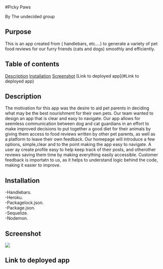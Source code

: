 #Picky Paws
<div>By The undecided group</div>

## Purpose
This is an app created from ( handlebars, etc....) to generate a variety of pet food reviews for our furry friends (cats and dogs) smoothly and efficiently.
## Table of contents
[Description](#description) 
[Installation](#installation)
[Screenshot](#Screenshot)
[Link to deployed app](#Link to deployed app)

## Description
The motivation for this app was the desire to aid pet parents in deciding what may be the best nourishment for their own pets. Our team wanted to design an app that is clear and easy to navigate. Our app allows for seemless communication between 
dog and cat guardians in an effort to make improved decisions to put together a good diet for their animals by giving them access to food reviews written by other pet parents, as well as a platform to leave their own feedback. 
Our homepage will introduce a few options, simple,clear and to the point making the app easy to navigate. A user ay create profile easy to help keep track of their posts, and otherother reviews saving them time by making everything easily accessible. Customer feedback is importatn to us, as it helps to understand logic behind the code, making it easier to improve.

## Installation
<div>-Handlebars. </div>
<div>-Heroku.<div>
<div>-Packagelock.json.</div>
<div>-Package.json.</div>
<div>-Sequelize. </div>
<div>-Nodemon.</div>


## Screenshot
![](./demoScreenshot.png)

## Link to deployed app 
